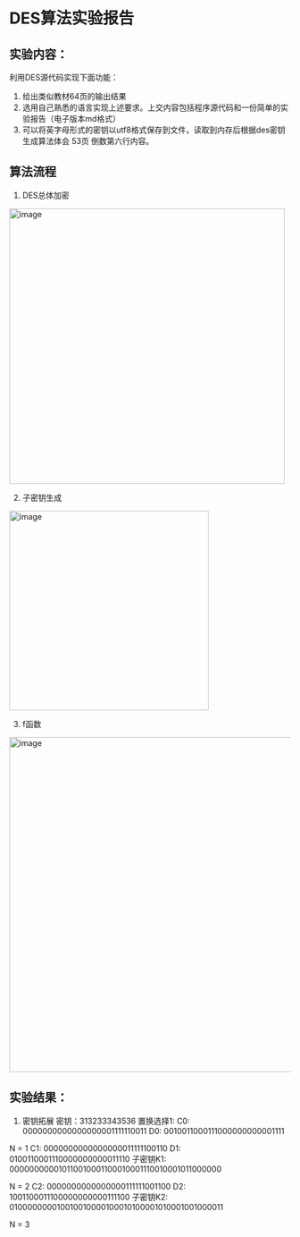 # DES算法实验报告
## 实验内容：
利用DES源代码实现下面功能：
1. 给出类似教材64页的输出结果
2. 选用自己熟悉的语言实现上述要求。上交内容包括程序源代码和一份简单的实验报告（电子版本md格式）
3. 可以将英字母形式的密钥以utf8格式保存到文件，读取到内存后根据des密钥生成算法体会 53页 倒数第六行内容。

## 算法流程
1. DES总体加密
<img width="493" alt="image" src="https://github.com/huanhuan0728/homeworks/assets/102048940/d8e67f7e-6ad0-4f1b-8139-537c1b6fba6d">

2. 子密钥生成
<img width="357" alt="image" src="https://github.com/huanhuan0728/homeworks/assets/102048940/e63c0e25-104f-4a35-9a8f-45d2dbdade38">

3. f函数
<img width="599" alt="image" src="https://github.com/huanhuan0728/homeworks/assets/102048940/3a263573-d096-4827-9db7-43ad2e871a5d">


## 实验结果：
1. 密钥拓展
密钥：313233343536
置换选择1:
C0: 0000000000000000001111110011
D0: 0010011000111000000000001111

N = 1
C1: 0000000000000000011111100110
D1: 0100110001110000000000011110
子密钥K1: 000000000010110010001100010001110010001011000000

N = 2
C2: 0000000000000000111111001100
D2: 1001100011100000000000111100
子密钥K2: 010000000010010010000100010100001010001001000011

N = 3




